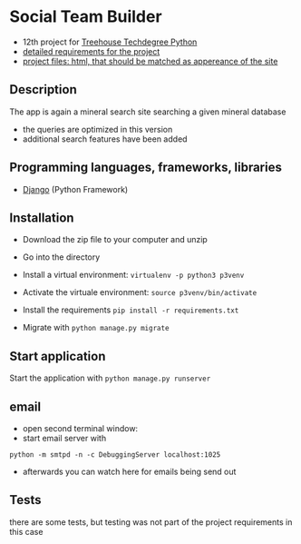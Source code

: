 # Social Team Builder
- 12th project for [Treehouse Techdegree Python](https://teamtreehouse.com/techdegree/python-web-development)
- [detailed requirements for the project](docs/assignment.md)
- [project files: html, that should be matched as appereance of the site](docs/projectfiles)

## Description
The app is again a mineral search site searching a given mineral database
- the queries are optimized in this version
- additional search features have been added

## Programming languages, frameworks, libraries
- [Django](https://www.djangoproject.com/) (Python Framework)

## Installation
- Download the zip file to your computer and unzip
- Go into the directory
- Install a virtual environment:
    `virtualenv -p python3 p3venv`
- Activate the virtuale environment:
    `source p3venv/bin/activate`
- Install the requirements
    `pip install -r requirements.txt`

- Migrate with `python manage.py migrate`

## Start application
Start the application with `python manage.py runserver`

## email
- open second terminal window:
- start email server with
```
python -m smtpd -n -c DebuggingServer localhost:1025
```
- afterwards you can watch here for emails being send out

## Tests
there are some tests, but testing was not part of the project
requirements in this case

